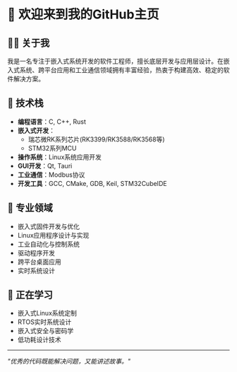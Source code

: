 # 👋 欢迎来到我的GitHub主页

## 👨‍💻 关于我
我是一名专注于嵌入式系统开发的软件工程师，擅长底层开发与应用层设计。在嵌入式系统、跨平台应用和工业通信领域拥有丰富经验，热衷于构建高效、稳定的软件解决方案。

## 🔧 技术栈
- **编程语言**：C, C++, Rust
- **嵌入式开发**： 
  - 瑞芯微RK系列芯片(RK3399/RK3588/RK3568等)
  - STM32系列MCU
- **操作系统**：Linux系统应用开发
- **GUI开发**：Qt, Tauri
- **工业通信**：Modbus协议
- **开发工具**：GCC, CMake, GDB, Keil, STM32CubeIDE

## 💼 专业领域
- 嵌入式固件开发与优化
- Linux应用程序设计与实现
- 工业自动化与控制系统
- 驱动程序开发
- 跨平台桌面应用
- 实时系统设计

## 🌱 正在学习
- 嵌入式Linux系统定制
- RTOS实时系统设计
- 嵌入式安全与密码学
- 低功耗设计技术

---

*"优秀的代码既能解决问题，又能讲述故事。"*
